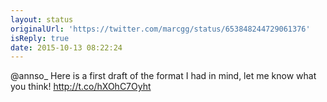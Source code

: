 ```yaml
---
layout: status
originalUrl: 'https://twitter.com/marcgg/status/653848244729061376'
isReply: true
date: 2015-10-13 08:22:24
---
```


@annso_ Here is a first draft of the format I had in mind, let me know what you think! http://t.co/hXOhC7Oyht
